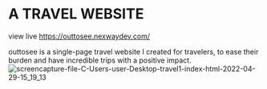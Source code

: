 # A TRAVEL WEBSITE
view live  https://outtosee.nexwaydev.com/

outtosee is a single-page travel website I created for travelers, to ease their burden and have incredible trips with a positive impact.
![screencapture-file-C-Users-user-Desktop-travel1-index-html-2022-04-29-15_19_13](https://user-images.githubusercontent.com/103048589/170784275-f304a80e-a1c3-4c8e-90de-2cc72bf6e272.png)
